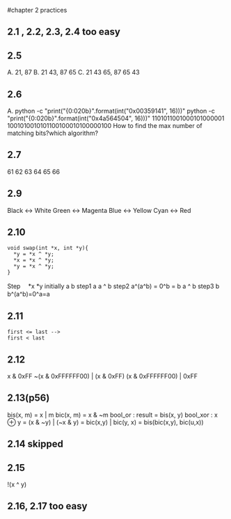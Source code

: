 #chapter 2 practices
## 2.1 , 2.2, 2.3, 2.4 too easy

## 2.5
A. 21, 87
B. 21 43, 87 65
C. 21 43 65, 87 65 43

## 2.6
A. python -c "print(\"{0:020b}\".format(int(\"0x00359141\", 16)))"
python -c "print(\"{0:020b}\".format(int(\"0x4a564504\", 16)))"
       1101011001000101000001
1001010010101100100010100000100
How to find the max number of matching bits?which algorithm?

## 2.7
61 62 63 64 65 66

## 2.9
Black <-> White
Green <-> Magenta
Blue <-> Yellow
Cyan <-> Red

## 2.10
    void swap(int *x, int *y){
      *y = *x ^ *y;
      *x = *x ^ *y;
      *y = *x ^ *y;      
    }

Step　     *x                    *y
initially  a                     b
step1      a                     a ^ b
step2      a^(a^b) = 0^b = b     a ^ b
step3      b                     b^(a^b)=0^a=a

## 2.11
    first <= last -->
    first < last

## 2.12
x & 0xFF
~(x & 0xFFFFFF00) | (x & 0xFF)
(x & 0xFFFFFF00) | 0xFF

## 2.13(p56)
bis(x, m) = x | m
bic(x, m) = x & ~m
bool_or : result = bis(x, y)
bool_xor : x ⊕ y = (x & ~y) | (~x & y) = bic(x,y) | bic(y, x) = bis(bic(x,y), bic(u,x))

## 2.14 skipped
## 2.15
!(x ^ y)
## 2.16, 2.17 too easy
